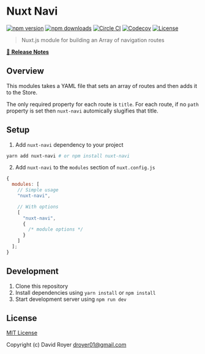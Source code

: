 # Nuxt Navi

[![npm version][npm-version-src]][npm-version-href]
[![npm downloads][npm-downloads-src]][npm-downloads-href]
[![Circle CI][circle-ci-src]][circle-ci-href]
[![Codecov][codecov-src]][codecov-href]
[![License][license-src]][license-href]

> Nuxt.js module for building an Array of navigation routes

[📖 **Release Notes**](./CHANGELOG.md)

## Overview

This modules takes a YAML file that sets an array of routes and then adds it to
the Store.

The only required property for each route is `title`. For each route, if no `path` property is set then `nuxt-navi`
automically slugifies that title.

## Setup

1. Add `nuxt-navi` dependency to your project

```bash
yarn add nuxt-navi # or npm install nuxt-navi
```

2. Add `nuxt-navi` to the `modules` section of `nuxt.config.js`

```js
{
  modules: [
    // Simple usage
    "nuxt-navi",

    // With options
    [
      "nuxt-navi",
      {
        /* module options */
      }
    ]
  ];
}
```

## Development

1. Clone this repository
2. Install dependencies using `yarn install` or `npm install`
3. Start development server using `npm run dev`

## License

[MIT License](./LICENSE)

Copyright (c) David Royer <droyer01@gmail.com>

<!-- Badges -->

[npm-version-src]: https://img.shields.io/npm/v/nuxt-navi/latest.svg?style=flat-square
[npm-version-href]: https://npmjs.com/package/nuxt-navi
[npm-downloads-src]: https://img.shields.io/npm/dt/nuxt-navi.svg?style=flat-square
[npm-downloads-href]: https://npmjs.com/package/nuxt-navi
[circle-ci-src]: https://img.shields.io/circleci/project/github/davidroyer/nuxt-navi.svg?style=flat-square
[circle-ci-href]: https://circleci.com/gh/davidroyer/nuxt-navi
[codecov-src]: https://img.shields.io/codecov/c/github/davidroyer/nuxt-navi.svg?style=flat-square
[codecov-href]: https://codecov.io/gh/davidroyer/nuxt-navi
[license-src]: https://img.shields.io/npm/l/nuxt-navi.svg?style=flat-square
[license-href]: https://npmjs.com/package/nuxt-navi
